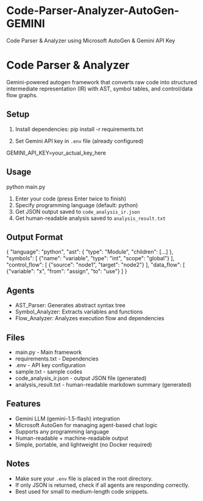# Code-Parser-Analyzer-AutoGen-GEMINI
Code Parser &amp; Analyzer using Microsoft AutoGen &amp; Gemini API Key


# Code Parser & Analyzer

Gemini-powered autogen framework that converts raw code into structured intermediate representation (IR) with AST, symbol tables, and control/data flow graphs.

## Setup

1. Install dependencies:
pip install -r requirements.txt

2. Set Gemini API key in `.env` file (already configured)

GEMINI_API_KEY=your_actual_key_here

## Usage

python main.py

1. Enter your code (press Enter twice to finish)
2. Specify programming language (default: python)
3. Get JSON output saved to `code_analysis_ir.json`
4. Get human-readable analysis saved to `analysis_result.txt`

## Output Format

{
  "language": "python",
  "ast": {
    "type": "Module",
    "children": [...]
  },
  "symbols": [
    {"name": "variable", "type": "int", "scope": "global"}
  ],
  "control_flow": [
    {"source": "node1", "target": "node2"}
  ],
  "data_flow": [
    {"variable": "x", "from": "assign", "to": "use"}
  ]
}

## Agents

- AST_Parser: Generates abstract syntax tree
- Symbol_Analyzer: Extracts variables and functions
- Flow_Analyzer: Analyzes execution flow and dependencies

## Files

- main.py - Main framework
- requirements.txt - Dependencies
- .env - API key configuration
- sample.txt - sample codes
- code_analysis_ir.json - output JSON file (generated)
- analysis_result.txt - human-readable markdown summary (generated)

## Features

- Gemini LLM (gemini-1.5-flash) integration
- Microsoft AutoGen for managing agent-based chat logic
- Supports any programming language
- Human-readable + machine-readable output
- Simple, portable, and lightweight (no Docker required)

## Notes

- Make sure your `.env` file is placed in the root directory.
- If only JSON is returned, check if all agents are responding correctly.
- Best used for small to medium-length code snippets.

